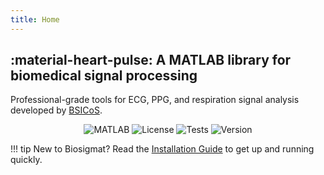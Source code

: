 ```yaml
---
title: Home
---
```


## :material-heart-pulse: A MATLAB library for biomedical signal processing

Professional-grade tools for ECG, PPG, and respiration signal analysis developed by [BSICoS](https://bsicos.i3a.es/es/).


<div align="center" markdown>

![MATLAB](https://img.shields.io/badge/MATLAB-R2025-green?style=flat-square&logo=mathworks)
![License](https://img.shields.io/badge/License-GLP-blue?style=flat-square)
![Tests](https://img.shields.io/badge/Tests-Passing-green?style=flat-square&logo=checkmarx)
![Version](https://img.shields.io/badge/Version-0.1.0-orange?style=flat-square)

</div>

!!! tip New to Biosigmat?
    Read the [Installation Guide](getting-started/installation.md) to get up and running quickly.